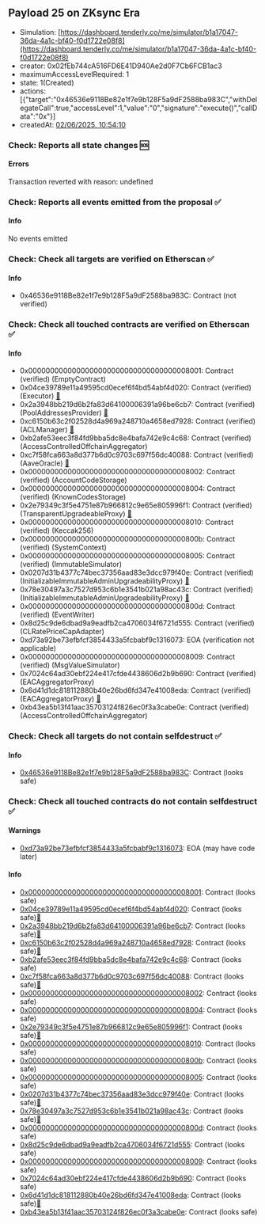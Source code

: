 ## Payload 25 on ZKsync Era

- Simulation: [https://dashboard.tenderly.co/me/simulator/b1a17047-36da-4a1c-bf40-f0d1722e08f8](https://dashboard.tenderly.co/me/simulator/b1a17047-36da-4a1c-bf40-f0d1722e08f8)
- creator: 0x02fEb744cA516FD6E41D940Ae2d0F7Cb6FCB1ac3
- maximumAccessLevelRequired: 1
- state: 1(Created)
- actions: [{"target":"0x46536e9118Be82e1f7e9b128F5a9dF2588ba983C","withDelegateCall":true,"accessLevel":1,"value":"0","signature":"execute()","callData":"0x"}]
- createdAt: [02/06/2025, 10:54:10](https://era.zksync.network//tx/0x0cb5a17dede163a1f9b961f34bb60f5fce78fa065fd6562300545ecbaadda2bb)

### Check: Reports all state changes :sos:

#### Errors

Transaction reverted with reason: undefined

### Check: Reports all events emitted from the proposal :white_check_mark:

#### Info

No events emitted

### Check: Check all targets are verified on Etherscan :white_check_mark:

#### Info

- 0x46536e9118Be82e1f7e9b128F5a9dF2588ba983C: Contract (not verified) 

### Check: Check all touched contracts are verified on Etherscan :white_check_mark:

#### Info

- 0x0000000000000000000000000000000000008001: Contract (verified) (EmptyContract) 
- 0x04ce39789e11a49595cd0ecef6f4bd54abf4d020: Contract (verified) (Executor) [:ghost:](https://github.com/bgd-labs/aave-address-book "AaveV3ZkSync.ACL_ADMIN, GovernanceV3ZkSync.EXECUTOR_LVL_1")
- 0x2a3948bb219d6b2fa83d64100006391a96be6cb7: Contract (verified) (PoolAddressesProvider) [:ghost:](https://github.com/bgd-labs/aave-address-book "AaveV3ZkSync.POOL_ADDRESSES_PROVIDER")
- 0xc6150b63c2f02528d4a969a248710a4658ed7928: Contract (verified) (ACLManager) [:ghost:](https://github.com/bgd-labs/aave-address-book "AaveV3ZkSync.ACL_MANAGER")
- 0xb2afe53eec3f84fd9bba5dc8e4bafa742e9c4c68: Contract (verified) (AccessControlledOffchainAggregator) 
- 0xc7f58fca663a8d377b6d0c9703c697f56dc40088: Contract (verified) (AaveOracle) [:ghost:](https://github.com/bgd-labs/aave-address-book "AaveV3ZkSync.ORACLE")
- 0x0000000000000000000000000000000000008002: Contract (verified) (AccountCodeStorage) 
- 0x0000000000000000000000000000000000008004: Contract (verified) (KnownCodesStorage) 
- 0x2e79349c3f5e4751e87b966812c9e65e805996f1: Contract (verified) (TransparentUpgradeableProxy) [:ghost:](https://github.com/bgd-labs/aave-address-book "GovernanceV3ZkSync.PAYLOADS_CONTROLLER")
- 0x0000000000000000000000000000000000008010: Contract (verified) (Keccak256) 
- 0x000000000000000000000000000000000000800b: Contract (verified) (SystemContext) 
- 0x0000000000000000000000000000000000008005: Contract (verified) (ImmutableSimulator) 
- 0x0207d31b4377c74bec37356aad83e3dcc979f40e: Contract (verified) (InitializableImmutableAdminUpgradeabilityProxy) [:ghost:](https://github.com/bgd-labs/aave-address-book "AaveV3ZkSync.POOL_CONFIGURATOR")
- 0x78e30497a3c7527d953c6b1e3541b021a98ac43c: Contract (verified) (InitializableImmutableAdminUpgradeabilityProxy) [:ghost:](https://github.com/bgd-labs/aave-address-book "AaveV3ZkSync.POOL")
- 0x000000000000000000000000000000000000800d: Contract (verified) (EventWriter) 
- 0x8d25c9de6dbad9a9eadfb2ca4706034f6721d555: Contract (verified) (CLRatePriceCapAdapter) 
- 0xd73a92be73efbfcf3854433a5fcbabf9c1316073: EOA (verification not applicable)
- 0x0000000000000000000000000000000000008009: Contract (verified) (MsgValueSimulator) 
- 0x7024c64ad30ebf224e417cfde4438606d2b9b690: Contract (verified) (EACAggregatorProxy) 
- 0x6d41d1dc818112880b40e26bd6fd347e41008eda: Contract (verified) (EACAggregatorProxy) [:ghost:](https://github.com/bgd-labs/aave-address-book "AaveV3ZkSync.ASSETS.WETH.ORACLE")
- 0xb43ea5b13f41aac35703124f826ec0f3a3cabe0e: Contract (verified) (AccessControlledOffchainAggregator) 

### Check: Check all targets do not contain selfdestruct :white_check_mark:

#### Info

- [0x46536e9118Be82e1f7e9b128F5a9dF2588ba983C](https://era.zksync.network//address/0x46536e9118Be82e1f7e9b128F5a9dF2588ba983C): Contract (looks safe)

### Check: Check all touched contracts do not contain selfdestruct :white_check_mark:

#### Warnings

- [0xd73a92be73efbfcf3854433a5fcbabf9c1316073](https://era.zksync.network//address/0xd73a92be73efbfcf3854433a5fcbabf9c1316073): EOA (may have code later)

#### Info

- [0x0000000000000000000000000000000000008001](https://era.zksync.network//address/0x0000000000000000000000000000000000008001): Contract (looks safe)
- [0x04ce39789e11a49595cd0ecef6f4bd54abf4d020](https://era.zksync.network//address/0x04ce39789e11a49595cd0ecef6f4bd54abf4d020): Contract (looks safe)[:ghost:](https://github.com/bgd-labs/aave-address-book "AaveV3ZkSync.ACL_ADMIN, GovernanceV3ZkSync.EXECUTOR_LVL_1")
- [0x2a3948bb219d6b2fa83d64100006391a96be6cb7](https://era.zksync.network//address/0x2a3948bb219d6b2fa83d64100006391a96be6cb7): Contract (looks safe)[:ghost:](https://github.com/bgd-labs/aave-address-book "AaveV3ZkSync.POOL_ADDRESSES_PROVIDER")
- [0xc6150b63c2f02528d4a969a248710a4658ed7928](https://era.zksync.network//address/0xc6150b63c2f02528d4a969a248710a4658ed7928): Contract (looks safe)[:ghost:](https://github.com/bgd-labs/aave-address-book "AaveV3ZkSync.ACL_MANAGER")
- [0xb2afe53eec3f84fd9bba5dc8e4bafa742e9c4c68](https://era.zksync.network//address/0xb2afe53eec3f84fd9bba5dc8e4bafa742e9c4c68): Contract (looks safe)
- [0xc7f58fca663a8d377b6d0c9703c697f56dc40088](https://era.zksync.network//address/0xc7f58fca663a8d377b6d0c9703c697f56dc40088): Contract (looks safe)[:ghost:](https://github.com/bgd-labs/aave-address-book "AaveV3ZkSync.ORACLE")
- [0x0000000000000000000000000000000000008002](https://era.zksync.network//address/0x0000000000000000000000000000000000008002): Contract (looks safe)
- [0x0000000000000000000000000000000000008004](https://era.zksync.network//address/0x0000000000000000000000000000000000008004): Contract (looks safe)
- [0x2e79349c3f5e4751e87b966812c9e65e805996f1](https://era.zksync.network//address/0x2e79349c3f5e4751e87b966812c9e65e805996f1): Contract (looks safe)[:ghost:](https://github.com/bgd-labs/aave-address-book "GovernanceV3ZkSync.PAYLOADS_CONTROLLER")
- [0x0000000000000000000000000000000000008010](https://era.zksync.network//address/0x0000000000000000000000000000000000008010): Contract (looks safe)
- [0x000000000000000000000000000000000000800b](https://era.zksync.network//address/0x000000000000000000000000000000000000800b): Contract (looks safe)
- [0x0000000000000000000000000000000000008005](https://era.zksync.network//address/0x0000000000000000000000000000000000008005): Contract (looks safe)
- [0x0207d31b4377c74bec37356aad83e3dcc979f40e](https://era.zksync.network//address/0x0207d31b4377c74bec37356aad83e3dcc979f40e): Contract (looks safe)[:ghost:](https://github.com/bgd-labs/aave-address-book "AaveV3ZkSync.POOL_CONFIGURATOR")
- [0x78e30497a3c7527d953c6b1e3541b021a98ac43c](https://era.zksync.network//address/0x78e30497a3c7527d953c6b1e3541b021a98ac43c): Contract (looks safe)[:ghost:](https://github.com/bgd-labs/aave-address-book "AaveV3ZkSync.POOL")
- [0x000000000000000000000000000000000000800d](https://era.zksync.network//address/0x000000000000000000000000000000000000800d): Contract (looks safe)
- [0x8d25c9de6dbad9a9eadfb2ca4706034f6721d555](https://era.zksync.network//address/0x8d25c9de6dbad9a9eadfb2ca4706034f6721d555): Contract (looks safe)
- [0x0000000000000000000000000000000000008009](https://era.zksync.network//address/0x0000000000000000000000000000000000008009): Contract (looks safe)
- [0x7024c64ad30ebf224e417cfde4438606d2b9b690](https://era.zksync.network//address/0x7024c64ad30ebf224e417cfde4438606d2b9b690): Contract (looks safe)
- [0x6d41d1dc818112880b40e26bd6fd347e41008eda](https://era.zksync.network//address/0x6d41d1dc818112880b40e26bd6fd347e41008eda): Contract (looks safe)[:ghost:](https://github.com/bgd-labs/aave-address-book "AaveV3ZkSync.ASSETS.WETH.ORACLE")
- [0xb43ea5b13f41aac35703124f826ec0f3a3cabe0e](https://era.zksync.network//address/0xb43ea5b13f41aac35703124f826ec0f3a3cabe0e): Contract (looks safe)

